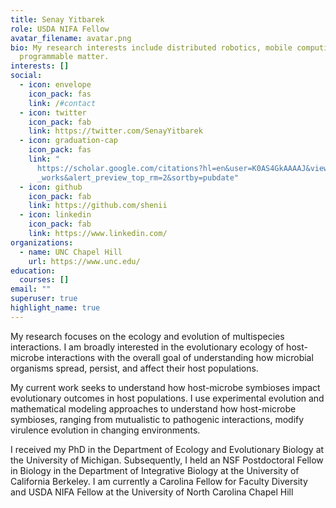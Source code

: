 ```yaml
---
title: Senay Yitbarek
role: USDA NIFA Fellow
avatar_filename: avatar.png
bio: My research interests include distributed robotics, mobile computing and
  programmable matter.
interests: []
social:
  - icon: envelope
    icon_pack: fas
    link: /#contact
  - icon: twitter
    icon_pack: fab
    link: https://twitter.com/SenayYitbarek
  - icon: graduation-cap
    icon_pack: fas
    link: "
      https://scholar.google.com/citations?hl=en&user=K0AS4GkAAAAJ&view_op=list\
      _works&alert_preview_top_rm=2&sortby=pubdate"
  - icon: github
    icon_pack: fab
    link: https://github.com/shenii
  - icon: linkedin
    icon_pack: fab
    link: https://www.linkedin.com/
organizations:
  - name: UNC Chapel Hill
    url: https://www.unc.edu/
education:
  courses: []
email: ""
superuser: true
highlight_name: true
---
```

My research focuses on the ecology and evolution of multispecies interactions. I am broadly interested in the evolutionary ecology of host-microbe interactions with the overall goal of understanding how microbial organisms spread, persist, and affect their host populations.

My current work seeks to understand how host-microbe symbioses impact evolutionary outcomes in host populations. I use experimental evolution and mathematical modeling approaches to understand how host-microbe symbioses, ranging from mutualistic to pathogenic interactions, modify virulence evolution in changing environments.

I received my PhD in the Department of Ecology and Evolutionary Biology at the University of Michigan. Subsequently, I held an NSF Postdoctoral Fellow in Biology in the Department of Integrative Biology at the University of California Berkeley. I am currently a Carolina Fellow for Faculty Diversity and USDA NIFA Fellow at the University of North Carolina Chapel Hill